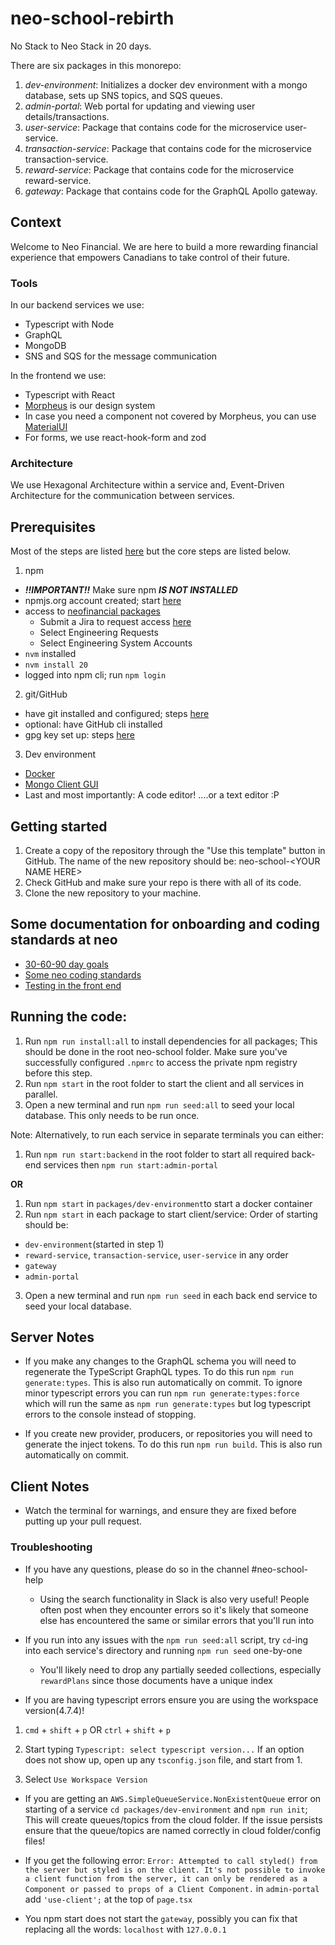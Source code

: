 # neo-school-rebirth

No Stack to Neo Stack in 20 days.

There are six packages in this monorepo:

1. _dev-environment_: Initializes a docker dev environment with a mongo database, sets up SNS topics, and SQS queues.
2. _admin-portal_: Web portal for updating and viewing user details/transactions.
3. _user-service_: Package that contains code for the microservice user-service.
4. _transaction-service_: Package that contains code for the microservice transaction-service.
5. _reward-service_: Package that contains code for the microservice reward-service.
6. _gateway_: Package that contains code for the GraphQL Apollo gateway.

## Context

Welcome to Neo Financial. We are here to build a more rewarding financial experience that empowers Canadians to take control of their future.

### Tools

In our backend services we use:

- Typescript with Node
- GraphQL
- MongoDB
- SNS and SQS for the message communication

In the frontend we use:

- Typescript with React
- [Morpheus](https://morpheus.neofinancial.dev/) is our design system
- In case you need a component not covered by Morpheus, you can use [MaterialUI](https://mui.com/material-ui)
- For forms, we use react-hook-form and zod

### Architecture

We use Hexagonal Architecture within a service and, Event-Driven Architecture for the communication between services.

## Prerequisites

Most of the steps are listed [here](https://neofinancial.getoutline.com/doc/account-setup-qXL24Ub0vy "Account setup wiki") but the core steps are listed below.

1. npm

- **_!!IMPORTANT!!_** Make sure npm **_IS NOT INSTALLED_**
- npmjs.org account created; start [here](https://www.npmjs.com/signup "npmjs signup")
- access to [neofinancial packages](https://www.npmjs.com/settings/neofinancial/packages "npm neofinancial packages")
  - Submit a Jira to request access [here](https://neofinancial.atlassian.net/servicedesk/customer/portal/1/group/149)
  - Select Engineering Requests
  - Select Engineering System Accounts
- `nvm` installed
- `nvm install 20`
- logged into npm cli; run `npm login`

2. git/GitHub

- have git installed and configured; steps [here](https://neofinancial.getoutline.com/doc/configure-git-uUClvjO93T "Configure git wiki")
- optional: have GitHub cli installed
- gpg key set up: steps [here](https://neofinancial.getoutline.com/doc/signing-commits-IutbfvZVfF "Setting up signed commits")

3. Dev environment

- [Docker](https://neofinancial.getoutline.com/doc/installing-docker-oifACx6d3g "Docker setup wiki")
- [Mongo Client GUI](https://neofinancial.getoutline.com/doc/viewing-data-RhxZpTiW9p "Viewing data wiki")
- Last and most importantly: A code editor! ....or a text editor :P

## Getting started

1. Create a copy of the repository through the "Use this template" button in GitHub. The name of the new repository should be: neo-school-\<YOUR NAME HERE>
2. Check GitHub and make sure your repo is there with all of its code.
3. Clone the new repository to your machine.

## Some documentation for onboarding and coding standards at neo

- [30-60-90 day goals](https://docs.google.com/document/d/1UxJOW2Kqly-AoikG5NbDg1AinY98kwvJzfxl_v7Bhoo)
- [Some neo coding standards](https://neofinancial.getoutline.com/doc/style-guide-BeLjv14vUi)
- [Testing in the front end](https://neofinancial.getoutline.com/doc/web-testing-QPIOXNnzYB)

## Running the code:

1. Run `npm run install:all` to install dependencies for all packages; This should be done in the root neo-school folder. Make sure you've successfully configured `.npmrc` to access the private npm registry before this step.
2. Run `npm start` in the root folder to start the client and all services in parallel.
3. Open a new terminal and run `npm run seed:all` to seed your local database. This only needs to be run once.

Note: Alternatively, to run each service in separate terminals you can either:

1. Run `npm run start:backend` in the root folder to start all required back-end services then `npm run start:admin-portal`

**OR**

1. Run `npm start` in `packages/dev-environment`to start a docker container
2. Run `npm start` in each package to start client/service: Order of starting should be:

- `dev-environment`(started in step 1)
- `reward-service`, `transaction-service`, `user-service` in any order
- `gateway`
- `admin-portal`

3. Open a new terminal and run `npm run seed` in each back end service to seed your local database.

## Server Notes

- If you make any changes to the GraphQL schema you will need to regenerate the TypeScript GraphQL types. To do this run `npm run generate:types`. This is also run automatically on commit. To ignore minor typescript errors you can run `npm run generate:types:force` which will run the same as `npm run generate:types` but log typescript errors to the console instead of stopping.

- If you create new provider, producers, or repositories you will need to generate the inject tokens. To do this run `npm run build`. This is also run automatically on commit.

## Client Notes

- Watch the terminal for warnings, and ensure they are fixed before putting up your pull request.

### Troubleshooting

- If you have any questions, please do so in the channel #neo-school-help

  - Using the search functionality in Slack is also very useful! People often post when they encounter errors so it's likely that someone else has encountered the same or similar errors that you'll run into

- If you run into any issues with the `npm run seed:all` script, try `cd`-ing into each service's directory and running `npm run seed` one-by-one

  - You'll likely need to drop any partially seeded collections, especially `rewardPlans` since those documents have a unique index

- If you are having typescript errors ensure you are using the workspace version(4.7.4)!

1. `cmd` + `shift` + `p` OR `ctrl` + `shift` + `p`
2. Start typing `Typescript: select typescript version...`
   If an option does not show up, open up any `tsconfig.json` file, and start from 1.

3. Select `Use Workspace Version`

- If you are getting an `AWS.SimpleQueueService.NonExistentQueue` error on starting of a service `cd packages/dev-environment` and `npm run init`; This will create queues/topics from the cloud folder.
  If the issue persists ensure that the queue/topics are named correctly in cloud folder/config files!

- If you get the following error: `Error: Attempted to call styled() from the server but styled is on the client. It's not possible to invoke a client function from the server, it can only be rendered as a Component or passed to props of a Client Component.` in `admin-portal` add `'use-client';` at the top of `page.tsx`

- You npm start does not start the `gateway`, possibly you can fix that replacing all the words: `localhost` with `127.0.0.1`
